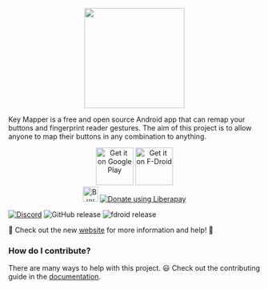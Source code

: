 <p align="center">
  <img width="200" height="auto" src="https://github.com/sds100/KeyMapper/blob/master/app/src/main/ic_launcher-web.png">
  <br/>
  
Key Mapper is a free and open source Android app that can remap your buttons and fingerprint reader gestures. The aim of this project is to allow anyone to map their buttons in any combination to anything.
</b>
</p>

<p align="center">
<a href='https://play.google.com/store/apps/details?id=io.github.sds100.keymapper&pcampaignid=pcampaignidMKT-Other-global-all-co-prtnr-py-PartBadge-Mar2515-1'><img alt='Get it on Google Play' src='https://play.google.com/intl/en_us/badges/static/images/badges/en_badge_web_generic.png' height='75px'/></a>
<a href="https://f-droid.org/packages/io.github.sds100.keymapper/" rel="nofollow"><img alt="Get it on F-Droid" height="75" src="https://user-images.githubusercontent.com/53379023/142497343-0e635fc5-056b-46ff-8d8e-d607ed95527e.png" data-canonical-src="https://fdroid.gitlab.io/artwork/badge/get-it-on.png" style="max-width: 100%;"></a>
  </br>
<a href='https://ko-fi.com/M4M41032E' target='_blank'><img height='30' style='border:0px;height:30x;' src='https://cdn.ko-fi.com/cdn/kofi1.png?v=2' border='0' alt='Buy Me a Coffee at ko-fi.com' /></a>
<noscript><a href="https://liberapay.com/sds100/donate"><img alt="Donate using Liberapay" src="https://liberapay.com/assets/widgets/donate.svg"></a></noscript>
</p>

[![Discord](https://img.shields.io/discord/717499872219103263)](https://discord.gg/Suj6nyw)
![GitHub release](https://img.shields.io/github/release/sds100/KeyMapper.svg)
![fdroid release](https://img.shields.io/f-droid/v/io.github.sds100.keymapper.svg)

🎉 Check out the new [website](https://docs.keymapper.club) for more information and help! 🎉

### How do I contribute?
There are many ways to help with this project. 😃
Check out the contributing guide in the [documentation](https://docs.keymapper.club).

